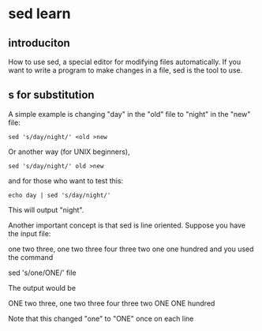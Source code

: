 # sed learn

## introduciton
How to use sed, a special editor for modifying files automatically. If you want to write a program to make changes in a file, sed is the tool to use.


## s for substitution
A simple example is changing "day" in the "old" file to "night" in the "new" file:

```
sed 's/day/night/' <old >new
```

Or another way (for UNIX beginners),

```
sed 's/day/night/' old >new
```

and for those who want to test this:

```
echo day | sed 's/day/night/' 
```

This will output "night".


Another important concept is that sed is line oriented. Suppose you have the input file:

one two three, one two three
four three two one
one hundred
and you used the command

sed 's/one/ONE/' file 

The output would be

ONE two three, one two three
four three two ONE
ONE hundred

Note that this changed "one" to "ONE" once on each line


